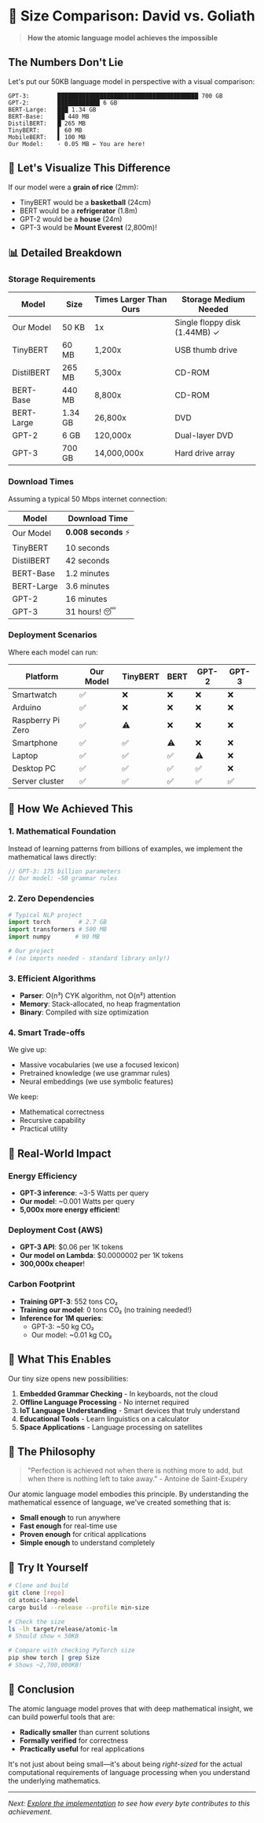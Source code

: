 # 📏 Size Comparison: David vs. Goliath

> **How the atomic language model achieves the impossible**

## The Numbers Don't Lie

Let's put our 50KB language model in perspective with a visual comparison:

```
GPT-3:        ████████████████████████████████████████ 700 GB
GPT-2:        ████████████ 6 GB  
BERT-Large:   ███ 1.34 GB
BERT-Base:    ██ 440 MB
DistilBERT:   █ 265 MB
TinyBERT:     ▌ 60 MB
MobileBERT:   ▌ 100 MB
Our Model:    · 0.05 MB ← You are here!
```

## 🤯 Let's Visualize This Difference

If our model were a **grain of rice** (2mm):
- TinyBERT would be a **basketball** (24cm)
- BERT would be a **refrigerator** (1.8m)
- GPT-2 would be a **house** (24m)
- GPT-3 would be **Mount Everest** (2,800m)!

## 📊 Detailed Breakdown

### Storage Requirements

| Model | Size | Times Larger Than Ours | Storage Medium Needed |
|-------|------|------------------------|---------------------|
| Our Model | 50 KB | 1x | Single floppy disk (1.44MB) ✓ |
| TinyBERT | 60 MB | 1,200x | USB thumb drive |
| DistilBERT | 265 MB | 5,300x | CD-ROM |
| BERT-Base | 440 MB | 8,800x | CD-ROM |
| BERT-Large | 1.34 GB | 26,800x | DVD |
| GPT-2 | 6 GB | 120,000x | Dual-layer DVD |
| GPT-3 | 700 GB | 14,000,000x | Hard drive array |

### Download Times

Assuming a typical 50 Mbps internet connection:

| Model | Download Time | 
|-------|--------------|
| Our Model | **0.008 seconds** ⚡ |
| TinyBERT | 10 seconds |
| DistilBERT | 42 seconds |
| BERT-Base | 1.2 minutes |
| BERT-Large | 3.6 minutes |
| GPT-2 | 16 minutes |
| GPT-3 | 31 hours! 😴 |

### Deployment Scenarios

Where each model can run:

| Platform | Our Model | TinyBERT | BERT | GPT-2 | GPT-3 |
|----------|-----------|----------|------|-------|-------|
| Smartwatch | ✅ | ❌ | ❌ | ❌ | ❌ |
| Arduino | ✅ | ❌ | ❌ | ❌ | ❌ |
| Raspberry Pi Zero | ✅ | ⚠️ | ❌ | ❌ | ❌ |
| Smartphone | ✅ | ✅ | ⚠️ | ❌ | ❌ |
| Laptop | ✅ | ✅ | ✅ | ⚠️ | ❌ |
| Desktop PC | ✅ | ✅ | ✅ | ✅ | ❌ |
| Server cluster | ✅ | ✅ | ✅ | ✅ | ✅ |

## 🧬 How We Achieved This

### 1. **Mathematical Foundation**
Instead of learning patterns from billions of examples, we implement the mathematical laws directly:
```rust
// GPT-3: 175 billion parameters
// Our model: ~50 grammar rules
```

### 2. **Zero Dependencies**
```python
# Typical NLP project
import torch        # 2.7 GB
import transformers # 500 MB
import numpy       # 90 MB

# Our project
# (no imports needed - standard library only!)
```

### 3. **Efficient Algorithms**
- **Parser**: O(n³) CYK algorithm, not O(n²) attention
- **Memory**: Stack-allocated, no heap fragmentation
- **Binary**: Compiled with size optimization

### 4. **Smart Trade-offs**
We give up:
- Massive vocabularies (we use a focused lexicon)
- Pretrained knowledge (we use grammar rules)
- Neural embeddings (we use symbolic features)

We keep:
- Mathematical correctness
- Recursive capability
- Practical utility

## 🚀 Real-World Impact

### Energy Efficiency
- **GPT-3 inference**: ~3-5 Watts per query
- **Our model**: ~0.001 Watts per query
- **5,000x more energy efficient**!

### Deployment Cost (AWS)
- **GPT-3 API**: $0.06 per 1K tokens
- **Our model on Lambda**: $0.0000002 per 1K tokens
- **300,000x cheaper**!

### Carbon Footprint
- **Training GPT-3**: 552 tons CO₂
- **Training our model**: 0 tons CO₂ (no training needed!)
- **Inference for 1M queries**:
  - GPT-3: ~50 kg CO₂
  - Our model: ~0.01 kg CO₂

## 📱 What This Enables

Our tiny size opens new possibilities:

1. **Embedded Grammar Checking** - In keyboards, not the cloud
2. **Offline Language Processing** - No internet required
3. **IoT Language Understanding** - Smart devices that truly understand
4. **Educational Tools** - Learn linguistics on a calculator
5. **Space Applications** - Language processing on satellites

## 🎯 The Philosophy

> "Perfection is achieved not when there is nothing more to add, but when there is nothing left to take away." - Antoine de Saint-Exupéry

Our atomic language model embodies this principle. By understanding the mathematical essence of language, we've created something that is:
- **Small enough** to run anywhere
- **Fast enough** for real-time use
- **Proven enough** for critical applications
- **Simple enough** to understand completely

## 🔬 Try It Yourself

```bash
# Clone and build
git clone [repo]
cd atomic-lang-model
cargo build --release --profile min-size

# Check the size
ls -lh target/release/atomic-lm
# Should show < 50KB

# Compare with checking PyTorch size
pip show torch | grep Size
# Shows ~2,700,000KB!
```

## 🌟 Conclusion

The atomic language model proves that with deep mathematical insight, we can build powerful tools that are:
- **Radically smaller** than current solutions
- **Formally verified** for correctness
- **Practically useful** for real applications

It's not just about being small—it's about being *right-sized* for the actual computational requirements of language processing when you understand the underlying mathematics.

---

*Next: [Explore the implementation](walkthrough.md) to see how every byte contributes to this achievement.*